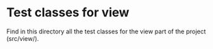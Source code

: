 # Test classes for view

Find in this directory all the test classes for the view part of the project (src/view/).